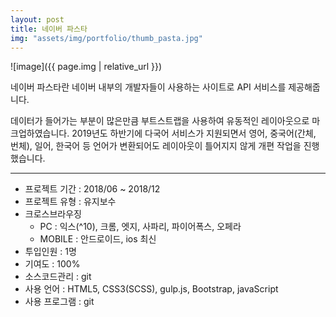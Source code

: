 ```yaml
---
layout: post
title: 네이버 파스타
img: "assets/img/portfolio/thumb_pasta.jpg"
---
```


![image]({{ page.img | relative_url }})


네이버 파스타란 네이버 내부의 개발자들이 사용하는 사이트로 API 서비스를 제공해줍니다.

데이터가 들어가는 부분이 많은만큼 부트스트랩을 사용하여 유동적인 레이아웃으로 마크업하였습니다. 2019년도 하반기에 다국어 서비스가 지원되면서 영어, 중국어(간체, 번체), 일어, 한국어 등 언어가 변환되어도 레이아웃이 틀어지지 않게 개편 작업을 진행했습니다.

***

- 프로젝트 기간 : 2018/06 ~ 2018/12
- 프로젝트 유형 : 유지보수
- 크로스브라우징
  - PC : 익스(^10), 크롬, 엣지, 사파리, 파이어폭스, 오페라
  - MOBILE : 안드로이드, ios 최신
- 투입인원 : 1명
- 기여도 : 100%
- 소스코드관리 : git
- 사용 언어 : HTML5, CSS3(SCSS), gulp.js, Bootstrap, javaScript
- 사용 프로그램 : git

